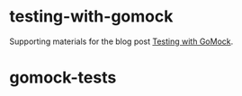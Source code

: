# testing-with-gomock

Supporting materials for the blog post [Testing with GoMock](https://blog.codecentric.de/2017/08/gomock-tutorial/).
# gomock-tests
